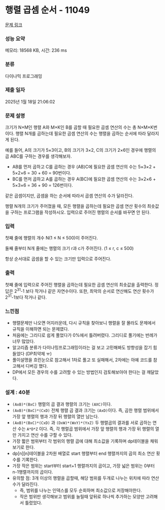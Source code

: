 # 행렬 곱셈 순서 - 11049 

[문제 링크](https://www.acmicpc.net/problem/11049) 

### 성능 요약

메모리: 18568 KB, 시간: 236 ms

### 분류

다이나믹 프로그래밍

### 제출 일자

2025년 1월 18일 21:06:02

### 문제 설명

<p>크기가 N×M인 행렬 A와 M×K인 B를 곱할 때 필요한 곱셈 연산의 수는 총 N×M×K번이다. 행렬 N개를 곱하는데 필요한 곱셈 연산의 수는 행렬을 곱하는 순서에 따라 달라지게 된다.</p>

<p>예를 들어, A의 크기가 5×3이고, B의 크기가 3×2, C의 크기가 2×6인 경우에 행렬의 곱 ABC를 구하는 경우를 생각해보자.</p>

<ul>
	<li>AB를 먼저 곱하고 C를 곱하는 경우 (AB)C에 필요한 곱셈 연산의 수는 5×3×2 + 5×2×6 = 30 + 60 = 90번이다.</li>
	<li>BC를 먼저 곱하고 A를 곱하는 경우 A(BC)에 필요한 곱셈 연산의 수는 3×2×6 + 5×3×6 = 36 + 90 = 126번이다.</li>
</ul>

<p>같은 곱셈이지만, 곱셈을 하는 순서에 따라서 곱셈 연산의 수가 달라진다.</p>

<p>행렬 N개의 크기가 주어졌을 때, 모든 행렬을 곱하는데 필요한 곱셈 연산 횟수의 최솟값을 구하는 프로그램을 작성하시오. 입력으로 주어진 행렬의 순서를 바꾸면 안 된다.</p>

### 입력 

 <p>첫째 줄에 행렬의 개수 N(1 ≤ N ≤ 500)이 주어진다.</p>

<p>둘째 줄부터 N개 줄에는 행렬의 크기 r과 c가 주어진다. (1 ≤ r, c ≤ 500)</p>

<p>항상 순서대로 곱셈을 할 수 있는 크기만 입력으로 주어진다.</p>

### 출력 

 <p>첫째 줄에 입력으로 주어진 행렬을 곱하는데 필요한 곱셈 연산의 최솟값을 출력한다. 정답은 2<sup>31</sup>-1 보다 작거나 같은 자연수이다. 또한, 최악의 순서로 연산해도 연산 횟수가 2<sup>31</sup>-1보다 작거나 같다.</p>

### 느낀점

- 행렬문제만 나오면 어지러운데, 다시 규칙을 찾아보니 행렬을 잘 몰라도 문제에서 규칙을 이해하면 되는 문제였다.
- 처음에는 그리디로 쉽게 풀었다가 0%에서 틀려버렸다. 그리디로 풀기에는 반례가 너무 많았다.
- 알고리즘 분류가 다이나밍프로그래밍이라는 걸 보고 고민해봐도 방향성을 잡기 힘들었다 (DP최약체 ㅠ)
- 풀이설명을 흐린눈으로 참고해서 1차로 풀고 또 실패해서, 2차에는 아예 코드를 참고해서 디버깅 했다.
- DP에서 모든 경우의 수를 고려할 수 있는 방법인지 검토해보아야 한다는 걸 깨달았다.

### 설계 : 40분

- `(AxB)*(BxC)` 행렬의 곱 결과 행렬의 크기는 `(AXC)`이다.
- `(AxB)*(BxC)*(CxD)` 전체 행렬 곱 결과 크기는 `(AxD)`이다. 즉, 곱한 행렬 범위에서 가장 앞 행렬의 행과 가장 뒤 행렬의 열만 남는다.
- `(AxB)*(BxC)*(CxD)` 과 `(DxW)*(WxY)*(YxZ)` 두 행렬곱의 결과를 서로 곱하는 연산 수는 `A*D*Z` 이다. 즉, 각 행렬곱 범위에서 가장 앞 행렬의 행과 가장 뒤 행렬의 열만 가지고 연산 수를 구할 수 있다.
- 가장 짧은 범위부터 각 범위의 행렬 곱에 대해 최소값을 기록하며 dp테이블을 채워보기로 한다.
- dp[n][n]테이블을 2차원 배열로 start 행렬부터 end 행렬까지의 곱의 최소 연산 횟수를 기록한다.
- 가장 작은 범위는 start부터 start+1 행렬까지의 곱이고, 가장 넓은 범위는 0부터 n-1행렬까지의 곱이다.
- 유의할 점: 3개 이상의 행렬을 곱할때, 해당 범위를 두개로 나누는 위치에 따라 연산 수가 달라진다.
    - 즉, 범위를 나누는 인덱스를 모두 순회하며 최소값으로 저장해야한다.
    - 작은 범위만 생각해보고 범위를 늘릴때 앞뒤로 하나씩 추가하는 모양만 고려해서 틀렸었다.